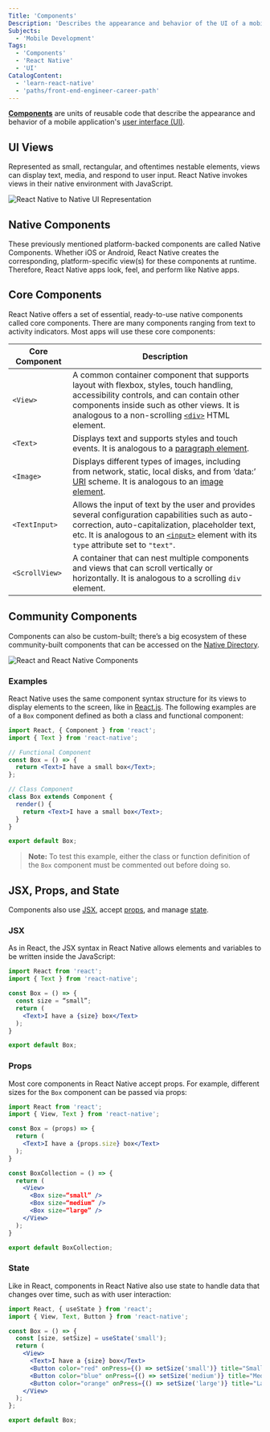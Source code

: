 ```yaml
---
Title: 'Components'
Description: 'Describes the appearance and behavior of the UI of a mobile application.'
Subjects:
  - 'Mobile Development'
Tags:
  - 'Components'
  - 'React Native'
  - 'UI'
CatalogContent:
  - 'learn-react-native'
  - 'paths/front-end-engineer-career-path'
---
```


[**Components**](https://www.codecademy.com/resources/docs/react/components) are units of reusable code that describe the appearance and behavior of a mobile application's [user interface (UI)](https://www.codecademy.com/resources/docs/uiux/ui-design).

## UI Views

Represented as small, rectangular, and oftentimes nestable elements, views can display text, media, and respond to user input. React Native invokes views in their native environment with JavaScript.

![React Native to Native UI Representation](https://raw.githubusercontent.com/Codecademy/docs/main/media/react_native_UI_Views.png)

## Native Components

These previously mentioned platform-backed components are called Native Components. Whether iOS or Android, React Native creates the corresponding, platform-specific view(s) for these components at runtime. Therefore, React Native apps look, feel, and perform like Native apps.

## Core Components

React Native offers a set of essential, ready-to-use native components called core components. There are many components ranging from text to activity indicators. Most apps will use these core components:

| Core Component | Description                                                                                                                                                                                                                                                                                                   |
| -------------- | ------------------------------------------------------------------------------------------------------------------------------------------------------------------------------------------------------------------------------------------------------------------------------------------------------------- |
| `<View>`       | A common container component that supports layout with flexbox, styles, touch handling, accessibility controls, and can contain other components inside such as other views. It is analogous to a non-scrolling [`<div>`](https://www.codecademy.com/resources/docs/html/elements/div) HTML element.          |
| `<Text>`       | Displays text and supports styles and touch events. It is analogous to a [paragraph element](https://www.codecademy.com/resources/docs/html/elements/p).                                                                                                                                                      |
| `<Image>`      | Displays different types of images, including from network, static, local disks, and from ‘data:’ [URI](https://www.codecademy.com/resources/docs/general/uri) scheme. It is analogous to an [image element](https://www.codecademy.com/resources/docs/html/images).                                          |
| `<TextInput>`  | Allows the input of text by the user and provides several configuration capabilities such as auto-correction, auto-capitalization, placeholder text, etc. It is analogous to an [`<input>`](https://www.codecademy.com/resources/docs/html/elements/input) element with its `type` attribute set to `"text"`. |
| `<ScrollView>` | A container that can nest multiple components and views that can scroll vertically or horizontally. It is analogous to a scrolling `div` element.                                                                                                                                                             |

## Community Components

Components can also be custom-built; there’s a big ecosystem of these community-built components that can be accessed on the [Native Directory](https://reactnative.directory/).

![React and React Native Components](https://raw.githubusercontent.com/Codecademy/docs/main/media/react_react_native_components.png)

### Examples

React Native uses the same component syntax structure for its views to display elements to the screen, like in [React.js](https://www.codecademy.com/resources/docs/react). The following examples are of a `Box` component defined as both a class and functional component:

```jsx
import React, { Component } from 'react';
import { Text } from 'react-native';

// Functional Component
const Box = () => {
  return <Text>I have a small box</Text>;
};

// Class Component
class Box extends Component {
  render() {
    return <Text>I have a small box</Text>;
  }
}

export default Box;
```

> **Note:** To test this example, either the class or function definition of the `Box` component must be commented out before doing so.

## JSX, Props, and State

Components also use [JSX](https://www.codecademy.com/resources/docs/react/jsx), accept [props](https://www.codecademy.com/resources/docs/react/props), and manage [state](https://www.codecademy.com/resources/docs/react/state).

### JSX

As in React, the JSX syntax in React Native allows elements and variables to be written inside the JavaScript:

```jsx
import React from 'react';
import { Text } from 'react-native';

const Box = () => {
  const size = “small”;
  return (
    <Text>I have a {size} box</Text>
  );
}

export default Box;
```

### Props

Most core components in React Native accept props. For example, different sizes for the `Box` component can be passed via props:

```jsx
import React from 'react';
import { View, Text } from 'react-native';

const Box = (props) => {
  return (
    <Text>I have a {props.size} box</Text>
  );
}

const BoxCollection = () => {
  return (
    <View>
      <Box size=“small” />
      <Box size=“medium” />
      <Box size=“large” />
    </View>
  );
}

export default BoxCollection;
```

### State

Like in React, components in React Native also use state to handle data that changes over time, such as with user interaction:

```jsx
import React, { useState } from 'react';
import { View, Text, Button } from 'react-native';

const Box = () => {
  const [size, setSize] = useState('small');
  return (
    <View>
      <Text>I have a {size} box</Text>
      <Button color="red" onPress={() => setSize('small')} title="Small" />
      <Button color="blue" onPress={() => setSize('medium')} title="Medium" />
      <Button color="orange" onPress={() => setSize('large')} title="Large" />
    </View>
  );
};

export default Box;
```
